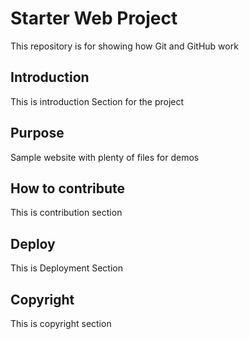 # Starter Web Project

This repository is for showing how Git and GitHub work
## Introduction

This is introduction Section for the project

## Purpose

Sample website with plenty of files for demos

## How to contribute

This is contribution section

## Deploy

This is Deployment Section

## Copyright

This is copyright section
